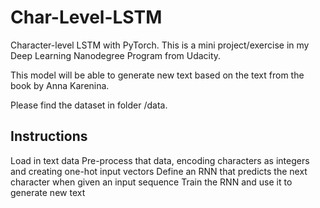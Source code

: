 # Char-Level-LSTM
Character-level LSTM with PyTorch. This is a mini project/exercise in my Deep Learning Nanodegree Program from Udacity.

This model will be able to generate new text based on the text from the book by Anna Karenina.

Please find the dataset in folder /data.

## Instructions
Load in text data
Pre-process that data, encoding characters as integers and creating one-hot input vectors
Define an RNN that predicts the next character when given an input sequence
Train the RNN and use it to generate new text
